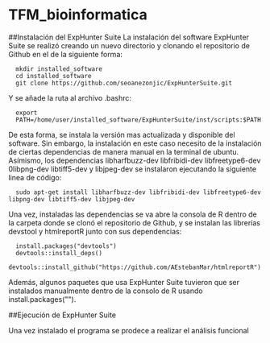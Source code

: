 # TFM_bioinformatica
##Instalación del ExpHunter Suite
La instalación del software ExpHunter Suite se realizó creando un nuevo directorio y clonando el repositorio de Github en el de la siguiente forma:

      mkdir installed_software
      cd installed_software
      git clone https://github.com/seoanezonjic/ExpHunterSuite.git

Y se añade la ruta al archivo .bashrc:

      export
      PATH=/home/user/installed_software/ExpHunterSuite/inst/scripts:$PATH

De esta forma, se instala la versión mas actualizada y disponible del software. Sin embargo, la instalación en este caso necesito de la instalación 
de ciertas dependencias de manera manual en la terminal de ubuntu. Asímismo, los dependencias libharfbuzz-dev libfribidi-dev
libfreetype6-dev 0libpng-dev libtiff5-dev y libjpeg-dev se instalaron ejecutando la siguiente linea de código:

      sudo apt-get install libharfbuzz-dev libfribidi-dev libfreetype6-dev libpng-dev libtiff5-dev libjpeg-dev

Una vez, instaladas las dependencias se va abre la consola de R dentro de la carpeta donde se clonó el repositorio de Github, y se instalan las librerías 
devstool y htmlreportR junto con sus dependencias:
      
      install.packages("devtools")
      devtools::install_deps()
      devtools::install_github("https://github.com/AEstebanMar/htmlreportR")

Además, algunos paquetes que usa ExpHunter Suite tuvieron que ser instalados manualmente dentro de la consolo de R usando install.packages(""). 

##Ejecución de ExpHunter Suite

Una vez instalado el programa se prodece a realizar el análisis funcional
